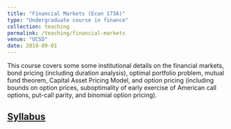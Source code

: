 ```yaml
---
title: "Financial Markets (Econ 173A)"
type: "Undergraduate course in finance"
collection: teaching
permalink: /teaching/financial-markets
venue: "UCSD"
date: 2019-09-01
---
```


This course covers some some institutional details on the financial markets, bond pricing (including duration analysis), optimal portfolio problem, mutual fund theorem, Capital Asset Pricing Model, and option pricing (including bounds on option prices, suboptimality of early exercise of American call options, put-call parity, and binomial option pricing).

## [Syllabus](/files/173A_syllabus.pdf)
